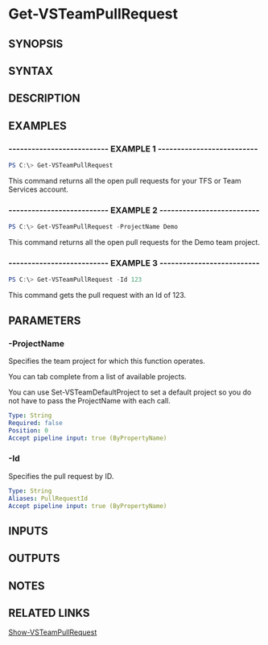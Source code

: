 <!-- #include "./common/header.md" -->

# Get-VSTeamPullRequest

## SYNOPSIS

<!-- #include "./synopsis/Get-VSTeamPullRequest.md" -->

## SYNTAX

## DESCRIPTION

<!-- #include "./synopsis/Get-VSTeamPullRequest.md" -->

## EXAMPLES

### -------------------------- EXAMPLE 1 --------------------------

```PowerShell
PS C:\> Get-VSTeamPullRequest
```

This command returns all the open pull requests for your TFS or Team Services account.

### -------------------------- EXAMPLE 2 --------------------------

```PowerShell
PS C:\> Get-VSTeamPullRequest -ProjectName Demo
```

This command returns all the open pull requests for the Demo team project.

### -------------------------- EXAMPLE 3 --------------------------

```PowerShell
PS C:\> Get-VSTeamPullRequest -Id 123
```

This command gets the pull request with an Id of 123.

## PARAMETERS

### -ProjectName

Specifies the team project for which this function operates.

You can tab complete from a list of available projects.

You can use Set-VSTeamDefaultProject to set a default project so
you do not have to pass the ProjectName with each call.

```yaml
Type: String
Required: false
Position: 0
Accept pipeline input: true (ByPropertyName)
```

### -Id

Specifies the pull request by ID.

```yaml
Type: String
Aliases: PullRequestId
Accept pipeline input: true (ByPropertyName)
```

## INPUTS

## OUTPUTS

## NOTES

## RELATED LINKS

[Show-VSTeamPullRequest](Show-VSTeamPullRequest.md)
